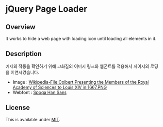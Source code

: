# jQuery Page Loader

## Overview
  It works to hide a web page with loading icon until loading all elements in it.

## Description
예제의 작동을 확인하기 위해 고화질의 이미지 링크와 웹폰트를 적용해서 페이지의 로딩을 지연시켰습니다.

  - Image : [Wikipedia-File:Colbert Presenting the Members of the Royal Academy of Sciences to Louis XIV in 1667.PNG](https://commons.wikimedia.org/wiki/File:Colbert_Presenting_the_Members_of_the_Royal_Academy_of_Sciences_to_Louis_XIV_in_1667.PNG)
  - Webfont : [Spoqa Han Sans](http://spoqa.github.io/spoqa-han-sans/)

## License
This is available under [MIT](LICENSE).
